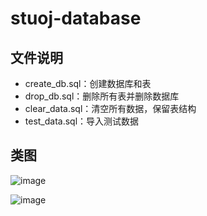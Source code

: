 # stuoj-database

## 文件说明

- create_db.sql：创建数据库和表
- drop_db.sql：删除所有表并删除数据库
- clear_data.sql：清空所有数据，保留表结构
- test_data.sql：导入测试数据

## 类图

![image](https://github.com/user-attachments/assets/2cf737d3-2aa0-43f4-8b91-97619212c429)

![image](https://github.com/user-attachments/assets/a0fde827-d55c-4e2f-97e2-935fcc276456)
